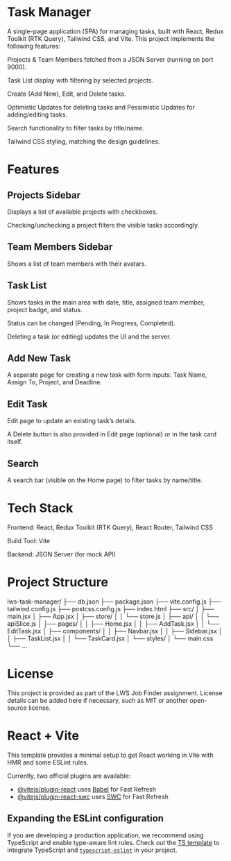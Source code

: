 # Task Manager

A single-page application (SPA) for managing tasks, built with React, Redux Toolkit (RTK Query), Tailwind CSS, and Vite. This project implements the following features:

Projects & Team Members fetched from a JSON Server (running on port 9000).

Task List display with filtering by selected projects.

Create (Add New), Edit, and Delete tasks.

Optimistic Updates for deleting tasks and Pessimistic Updates for adding/editing tasks.

Search functionality to filter tasks by title/name.

Tailwind CSS styling, matching the design guidelines.

# Features

## Projects Sidebar

Displays a list of available projects with checkboxes.

Checking/unchecking a project filters the visible tasks accordingly.

## Team Members Sidebar

Shows a list of team members with their avatars.

## Task List

Shows tasks in the main area with date, title, assigned team member, project badge, and status.

Status can be changed (Pending, In Progress, Completed).

Deleting a task (or editing) updates the UI and the server.

## Add New Task

A separate page for creating a new task with form inputs: Task Name, Assign To, Project, and Deadline.

## Edit Task

Edit page to update an existing task’s details.

A Delete button is also provided in Edit page (optional) or in the task card itself.

## Search

A search bar (visible on the Home page) to filter tasks by name/title.

# Tech Stack

Frontend: React, Redux Toolkit (RTK Query), React Router, Tailwind CSS

Build Tool: Vite

Backend: JSON Server (for mock API)

# Project Structure

lws-task-manager/
├── db.json
├── package.json
├── vite.config.js
├── tailwind.config.js
├── postcss.config.js
├── index.html
├── src/
│ ├── main.jsx
│ ├── App.jsx
│ ├── store/
│ │ └── store.js
│ ├── api/
│ │ └── apiSlice.js
│ ├── pages/
│ │ ├── Home.jsx
│ │ ├── AddTask.jsx
│ │ └── EditTask.jsx
│ ├── components/
│ │ ├── Navbar.jsx
│ │ ├── Sidebar.jsx
│ │ ├── TaskList.jsx
│ │ └── TaskCard.jsx
│ └── styles/
│ └── main.css
└── ...

# License

This project is provided as part of the LWS Job Finder assignment. License details can be added here if necessary, such as MIT or another open-source license.

# React + Vite

This template provides a minimal setup to get React working in Vite with HMR and some ESLint rules.

Currently, two official plugins are available:

- [@vitejs/plugin-react](https://github.com/vitejs/vite-plugin-react/blob/main/packages/plugin-react/README.md) uses [Babel](https://babeljs.io/) for Fast Refresh
- [@vitejs/plugin-react-swc](https://github.com/vitejs/vite-plugin-react-swc) uses [SWC](https://swc.rs/) for Fast Refresh

## Expanding the ESLint configuration

If you are developing a production application, we recommend using TypeScript and enable type-aware lint rules. Check out the [TS template](https://github.com/vitejs/vite/tree/main/packages/create-vite/template-react-ts) to integrate TypeScript and [`typescript-eslint`](https://typescript-eslint.io) in your project.
